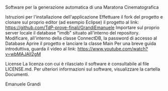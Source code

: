 Software per la generazione automatica di una Maratona Cinematografica

Istruzioni per l'installazione dell'applicazione
Effettuare il fork del progetto e clonare sul proprio editor (ad esempio Eclipse) il progetto al link: https://github.com/TdP-prove-finali/GrandiEmanuele
Importare sul proprio server locale il database "imdb" situato all'interno del repository.
Modificare, all'interno della classe ConnectDB, la password di accesso al Database
Aprire il progetto e lanciare la classe Main
Per una breve guida introduttiva, guarda il video al link: https://www.youtube.com/watch?v=wbMAJAll2gM

License
La licenza con cui è rilasciato il software è consultabile al file LICENSE.md.
Per ulteriori informazioni sul software, visualizzare la cartella Documenti.

Emanuele Grandi
